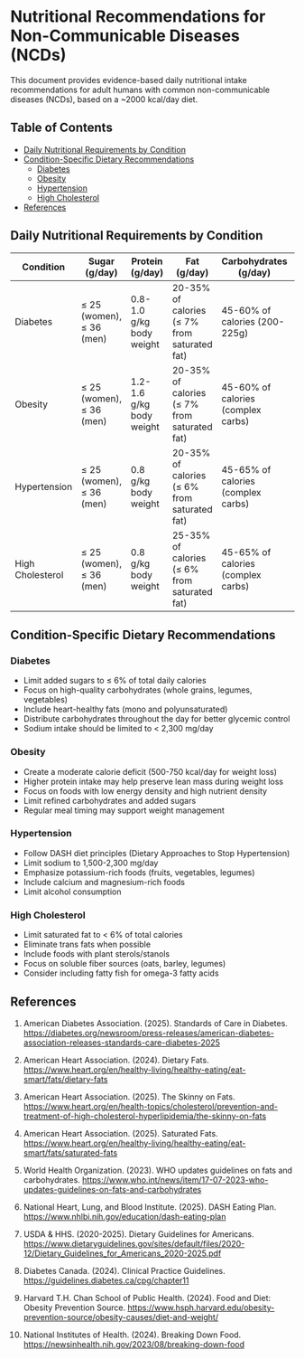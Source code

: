 # Nutritional Recommendations for Non-Communicable Diseases (NCDs)

This document provides evidence-based daily nutritional intake recommendations for adult humans with common non-communicable diseases (NCDs), based on a ~2000 kcal/day diet.

## Table of Contents
- [Daily Nutritional Requirements by Condition](#daily-nutritional-requirements-by-condition)
- [Condition-Specific Dietary Recommendations](#condition-specific-dietary-recommendations)
  - [Diabetes](#diabetes)
  - [Obesity](#obesity)
  - [Hypertension](#hypertension)
  - [High Cholesterol](#high-cholesterol)
- [References](#references)

## Daily Nutritional Requirements by Condition

| Condition | Sugar (g/day) | Protein (g/day) | Fat (g/day) | Carbohydrates (g/day) | Fiber (g/day) |
|-----------|---------------|-----------------|-------------|------------------------|---------------|
| Diabetes | ≤ 25 (women), ≤ 36 (men) | 0.8-1.0 g/kg body weight | 20-35% of calories (≤ 7% from saturated fat) | 45-60% of calories (200-225g) | ≥ 25-30 |
| Obesity | ≤ 25 (women), ≤ 36 (men) | 1.2-1.6 g/kg body weight | 20-35% of calories (≤ 7% from saturated fat) | 45-60% of calories (complex carbs) | ≥ 25-30 |
| Hypertension | ≤ 25 (women), ≤ 36 (men) | 0.8 g/kg body weight | 20-35% of calories (≤ 6% from saturated fat) | 45-65% of calories (complex carbs) | 30-35 |
| High Cholesterol | ≤ 25 (women), ≤ 36 (men) | 0.8 g/kg body weight | 25-35% of calories (≤ 6% from saturated fat) | 45-65% of calories (complex carbs) | ≥ 25-30 |

## Condition-Specific Dietary Recommendations

### Diabetes
- Limit added sugars to ≤ 6% of total daily calories
- Focus on high-quality carbohydrates (whole grains, legumes, vegetables)
- Include heart-healthy fats (mono and polyunsaturated)
- Distribute carbohydrates throughout the day for better glycemic control
- Sodium intake should be limited to < 2,300 mg/day

### Obesity
- Create a moderate calorie deficit (500-750 kcal/day for weight loss)
- Higher protein intake may help preserve lean mass during weight loss
- Focus on foods with low energy density and high nutrient density
- Limit refined carbohydrates and added sugars
- Regular meal timing may support weight management

### Hypertension
- Follow DASH diet principles (Dietary Approaches to Stop Hypertension)
- Limit sodium to 1,500-2,300 mg/day
- Emphasize potassium-rich foods (fruits, vegetables, legumes)
- Include calcium and magnesium-rich foods
- Limit alcohol consumption

### High Cholesterol
- Limit saturated fat to < 6% of total calories
- Eliminate trans fats when possible
- Include foods with plant sterols/stanols
- Focus on soluble fiber sources (oats, barley, legumes)
- Consider including fatty fish for omega-3 fatty acids

## References

1. American Diabetes Association. (2025). Standards of Care in Diabetes. https://diabetes.org/newsroom/press-releases/american-diabetes-association-releases-standards-care-diabetes-2025

2. American Heart Association. (2024). Dietary Fats. https://www.heart.org/en/healthy-living/healthy-eating/eat-smart/fats/dietary-fats

3. American Heart Association. (2025). The Skinny on Fats. https://www.heart.org/en/health-topics/cholesterol/prevention-and-treatment-of-high-cholesterol-hyperlipidemia/the-skinny-on-fats

4. American Heart Association. (2025). Saturated Fats. https://www.heart.org/en/healthy-living/healthy-eating/eat-smart/fats/saturated-fats

5. World Health Organization. (2023). WHO updates guidelines on fats and carbohydrates. https://www.who.int/news/item/17-07-2023-who-updates-guidelines-on-fats-and-carbohydrates

6. National Heart, Lung, and Blood Institute. (2025). DASH Eating Plan. https://www.nhlbi.nih.gov/education/dash-eating-plan

7. USDA & HHS. (2020-2025). Dietary Guidelines for Americans. https://www.dietaryguidelines.gov/sites/default/files/2020-12/Dietary_Guidelines_for_Americans_2020-2025.pdf

8. Diabetes Canada. (2024). Clinical Practice Guidelines. https://guidelines.diabetes.ca/cpg/chapter11

9. Harvard T.H. Chan School of Public Health. (2024). Food and Diet: Obesity Prevention Source. https://www.hsph.harvard.edu/obesity-prevention-source/obesity-causes/diet-and-weight/

10. National Institutes of Health. (2024). Breaking Down Food. https://newsinhealth.nih.gov/2023/08/breaking-down-food